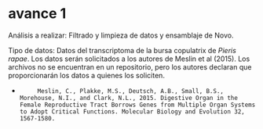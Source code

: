 # avance 1 

Análisis a realizar: Filtrado y limpieza de datos y ensamblaje de Novo.

Tipo de datos: Datos del transcriptoma de la bursa copulatrix de *Pieris rapae*. Los datos serán solicitados a los autores de Meslin
et al (2015). Los archivos no se encuentran en un repositorio, pero los autores declaran que proporcionarán los datos a quienes los soliciten.
-          Meslin, C., Plakke, M.S., Deutsch, A.B., Small, B.S., Morehouse, N.I., and Clark, N.L., 2015. Digestive Organ in the Female Reproductive Tract Borrows Genes from Multiple Organ Systems to Adopt Critical Functions. Molecular Biology and Evolution 32, 1567-1580.
